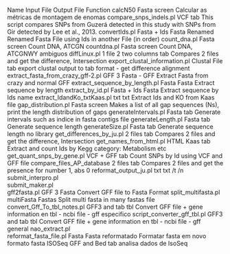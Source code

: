 Name	Input File	Output File	Function
calcN50	Fasta	screen	Calcular as métricas de montagem de enomas
compare_snps_indels.pl	VCF	tab	This script compares SNPs from Guzerá detected in this study with SNPs from Gir detected by Lee et al., 2013. 
convertIds.pl	Fasta + Ids	Fasta Renamed	Renamed Fasta File using Ids in another File (in order)
count_dna.pl	Fasta	screen	Count DNA, ATCGN
countdna.pl	Fasta	screen	Count DNA, ATCGNWY ambiguos
diffLinux.pl	1 file 2 two columns	tab	Compares 2 files and  get the difference, Intersection
export_clustal_information.pl	Clustal File	tab	export clustal output to tab format - get difference alignment 
extract_fasta_from_crazy_gff-2.pl	GFF 3	Fasta - GFF	Extract Fasta from crazy and normal GFF
extract_sequence_by_length.pl	Fasta	Fasta	Extract sequence by length
extract_by_id.pl	Fasta + Ids	Fasta	Extract sequence by Ids name
extract_IdandKo_txtKaas.pl	txt	txt	Extract Ids and KO from Kaas file
gap_distribution.pl	Fasta	screen	Makes a list of all gap sequences (Ns), print the length distribution of gaps
generateIntervals.pl	Fasta	tab	Generate intervals such as indice in fasta contigs file
generateLength.pl	Fasta	tab	Generate sequence length
generateSize.pl	Fasta	tab	Generate sequence length no library
get_differences_by_ju.pl	2 files	tab	Compares 2 files and  get the difference, Intersection
get_names_from_html.pl	HTML Kaas	tab	Extract and count Ids by Kegg category: Metabolism etc
get_quant_snps_by_gene.pl	VCF + GFF	tab	Count SNPs by Id using VCF and GFF file
compare_files_AP_database	2 files	tab	Compares 2 files and  get the presence for number 1, abs 0
reformat_output_ju.pl	txt	txt	/t /n
submit_interpro.pl			
submit_maker.pl			
gff2fasta.pl	GFF 3	Fasta	Convert GFF file to Fasta Format
split_multifasta.pl	multiFasta	Fastas	Split multi fasta in many fastas file
convert_Gff_To_tbl_notes.pl	GFF3 and tab	tbl	Convert GFF file + gene information en tbl - ncbi file - gff especifico
script_converter_gff_tbl.pl	GFF3 and tab	tbl	Convert GFF file + gene information en tbl - ncbi file - gff general
nao_extract.pl			
reformat_fasta_file.pl	Fasta	Fasta reformatado	Formatar fasta em novo formato fasta
ISOSeq	GFF and Bed	tab	analisa dados de IsoSeq
